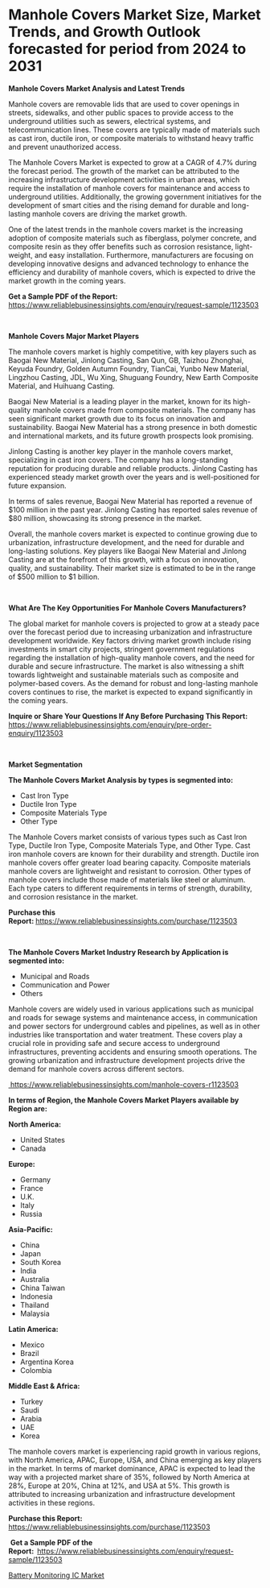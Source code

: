 <p><h1>Manhole Covers Market Size, Market Trends, and Growth Outlook forecasted for period from 2024 to 2031</h1></p><p><strong>Manhole Covers Market Analysis and Latest Trends</strong></p>
<p><p>Manhole covers are removable lids that are used to cover openings in streets, sidewalks, and other public spaces to provide access to the underground utilities such as sewers, electrical systems, and telecommunication lines. These covers are typically made of materials such as cast iron, ductile iron, or composite materials to withstand heavy traffic and prevent unauthorized access.</p><p>The Manhole Covers Market is expected to grow at a CAGR of 4.7% during the forecast period. The growth of the market can be attributed to the increasing infrastructure development activities in urban areas, which require the installation of manhole covers for maintenance and access to underground utilities. Additionally, the growing government initiatives for the development of smart cities and the rising demand for durable and long-lasting manhole covers are driving the market growth.</p><p>One of the latest trends in the manhole covers market is the increasing adoption of composite materials such as fiberglass, polymer concrete, and composite resin as they offer benefits such as corrosion resistance, light-weight, and easy installation. Furthermore, manufacturers are focusing on developing innovative designs and advanced technology to enhance the efficiency and durability of manhole covers, which is expected to drive the market growth in the coming years.</p></p>
<p><strong>Get a Sample PDF of the Report:&nbsp;</strong> <a href="https://www.reliablebusinessinsights.com/enquiry/request-sample/1123503">https://www.reliablebusinessinsights.com/enquiry/request-sample/1123503</a></p>
<p>&nbsp;</p>
<p><strong>Manhole Covers Major Market Players</strong></p>
<p><p>The manhole covers market is highly competitive, with key players such as Baogai New Material, Jinlong Casting, San Qun, GB, Taizhou Zhonghai, Keyuda Foundry, Golden Autumn Foundry, TianCai, Yunbo New Material, Lingzhou Casting, JDL, Wu Xing, Shuguang Foundry, New Earth Composite Material, and Huihuang Casting. </p><p>Baogai New Material is a leading player in the market, known for its high-quality manhole covers made from composite materials. The company has seen significant market growth due to its focus on innovation and sustainability. Baogai New Material has a strong presence in both domestic and international markets, and its future growth prospects look promising.</p><p>Jinlong Casting is another key player in the manhole covers market, specializing in cast iron covers. The company has a long-standing reputation for producing durable and reliable products. Jinlong Casting has experienced steady market growth over the years and is well-positioned for future expansion.</p><p>In terms of sales revenue, Baogai New Material has reported a revenue of $100 million in the past year. Jinlong Casting has reported sales revenue of $80 million, showcasing its strong presence in the market.</p><p>Overall, the manhole covers market is expected to continue growing due to urbanization, infrastructure development, and the need for durable and long-lasting solutions. Key players like Baogai New Material and Jinlong Casting are at the forefront of this growth, with a focus on innovation, quality, and sustainability. Their market size is estimated to be in the range of $500 million to $1 billion.</p></p>
<p>&nbsp;</p>
<p><strong>What Are The Key Opportunities For Manhole Covers Manufacturers?</strong></p>
<p><p>The global market for manhole covers is projected to grow at a steady pace over the forecast period due to increasing urbanization and infrastructure development worldwide. Key factors driving market growth include rising investments in smart city projects, stringent government regulations regarding the installation of high-quality manhole covers, and the need for durable and secure infrastructure. The market is also witnessing a shift towards lightweight and sustainable materials such as composite and polymer-based covers. As the demand for robust and long-lasting manhole covers continues to rise, the market is expected to expand significantly in the coming years.</p></p>
<p><strong>Inquire or Share Your Questions If Any Before Purchasing This Report:</strong> <a href="https://www.reliablebusinessinsights.com/enquiry/pre-order-enquiry/1123503">https://www.reliablebusinessinsights.com/enquiry/pre-order-enquiry/1123503</a></p>
<p>&nbsp;</p>
<p><strong>Market Segmentation</strong></p>
<p><strong>The Manhole Covers Market Analysis by types is segmented into:</strong></p>
<p><ul><li>Cast Iron Type</li><li>Ductile Iron Type</li><li>Composite Materials Type</li><li>Other Type</li></ul></p>
<p><p>The Manhole Covers market consists of various types such as Cast Iron Type, Ductile Iron Type, Composite Materials Type, and Other Type. Cast iron manhole covers are known for their durability and strength. Ductile iron manhole covers offer greater load bearing capacity. Composite materials manhole covers are lightweight and resistant to corrosion. Other types of manhole covers include those made of materials like steel or aluminum. Each type caters to different requirements in terms of strength, durability, and corrosion resistance in the market.</p></p>
<p><strong>Purchase this Report:&nbsp;</strong><a href="https://www.reliablebusinessinsights.com/purchase/1123503">https://www.reliablebusinessinsights.com/purchase/1123503</a></p>
<p>&nbsp;</p>
<p><strong>The Manhole Covers Market Industry Research by Application is segmented into:</strong></p>
<p><ul><li>Municipal and Roads</li><li>Communication and Power</li><li>Others</li></ul></p>
<p><p>Manhole covers are widely used in various applications such as municipal and roads for sewage systems and maintenance access, in communication and power sectors for underground cables and pipelines, as well as in other industries like transportation and water treatment. These covers play a crucial role in providing safe and secure access to underground infrastructures, preventing accidents and ensuring smooth operations. The growing urbanization and infrastructure development projects drive the demand for manhole covers across different sectors.</p></p>
<p><a href="https://www.reliablebusinessinsights.com/manhole-covers-r1123503">&nbsp;https://www.reliablebusinessinsights.com/manhole-covers-r1123503</a></p>
<p><strong>In terms of Region, the Manhole Covers Market Players available by Region are:</strong></p>
<p>
    <p> <strong> North America: </strong>
        <ul>
            <li>United States</li>
            <li>Canada</li>
        </ul>
        </p> 
    <p> <strong> Europe: </strong>
        <ul>
            <li>Germany</li>
            <li>France</li>
            <li>U.K.</li>
            <li>Italy</li>
            <li>Russia</li>
        </ul>
        </p> 
    <p> <strong> Asia-Pacific: </strong>
        <ul>
            <li>China</li>
            <li>Japan</li>
            <li>South Korea</li>
            <li>India</li>
            <li>Australia</li>
            <li>China Taiwan</li>
            <li>Indonesia</li>
            <li>Thailand</li>
            <li>Malaysia</li>
        </ul>
        </p> 
    <p> <strong> Latin America: </strong>
        <ul>
            <li>Mexico</li>
            <li>Brazil</li>
            <li>Argentina Korea</li>
            <li>Colombia</li>
        </ul>
        </p> 
    <p> <strong> Middle East & Africa: </strong>
        <ul>
            <li>Turkey</li>
            <li>Saudi</li>
            <li>Arabia</li>
            <li>UAE</li>
            <li>Korea</li>
        </ul>
    </p>
    </p>
<p><p>The manhole covers market is experiencing rapid growth in various regions, with North America, APAC, Europe, USA, and China emerging as key players in the market. In terms of market dominance, APAC is expected to lead the way with a projected market share of 35%, followed by North America at 28%, Europe at 20%, China at 12%, and USA at 5%. This growth is attributed to increasing urbanization and infrastructure development activities in these regions.</p></p>
<p><strong>Purchase this Report: </strong><a href="https://www.reliablebusinessinsights.com/purchase/1123503">https://www.reliablebusinessinsights.com/purchase/1123503</a></p>
<p>&nbsp;<strong>Get a Sample PDF of the Report:&nbsp;&nbsp;</strong><a href="https://www.reliablebusinessinsights.com/enquiry/request-sample/1123503">https://www.reliablebusinessinsights.com/enquiry/request-sample/1123503</a></p>
<p><strong></strong></p>
<p><p><a href="https://github.com/qqkvdkuc33/Market-Research-Report-List-1/blob/main/battery-monitoring-ic-market.md">Battery Monitoring IC Market</a></p></p>